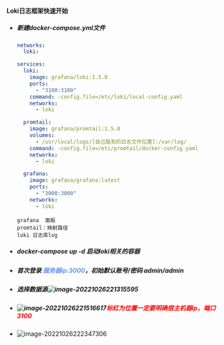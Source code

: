 #### Loki日志框架快速开始



- ##### 新建docker-compose.yml文件

  ```yaml
  networks:
    loki:
  
  services:
    loki:
      image: grafana/loki:1.5.0
      ports:
        - "3100:3100"
      command: -config.file=/etc/loki/local-config.yaml
      networks:
        - loki
  
    promtail:
      image: grafana/promtail:1.5.0
      volumes:
        - /usr/local/logs/[自己服务的日志文件位置]:/var/log/
      command: -config.file=/etc/promtail/docker-config.yaml
      networks:
        - loki
  
    grafana:
      image: grafana/grafana:latest
      ports:
        - "3000:3000"
      networks:
        - loki
  ```

  ```properties
  grafana  面板
  promtail：映射路径
  loki 日志库log
  ```

  

- ##### docker-compose up -d 启动loki相关的容器

- ##### 首次登录 <font color='cornflowerblue'>服务器ip:3000</font>，初始默认账号/密码  admin/admin

- ##### 选择数据源![image-20221026221315595](http://file.lifepoem.fun/note/image-20221026221315595.png)

- ##### ![image-20221026221516617](http://file.lifepoem.fun/note/image-20221026221516617.png)<font color='red'>标红为位置一定要明确宿主机器ip，端口3100</font>



- ![image-20221026222347306](http://file.lifepoem.fun/note/image-20221026222347306.png)

